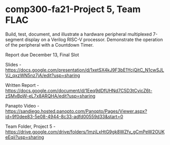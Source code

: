 # comp300-fa21-Project 5, Team FLAC

Build, test, document, and illustrate a hardware peripheral multiplexed 7-segment display on a Verilog RISC-V processor.  Demonstrate the operation of the peripheral with a Countdown Timer. 

Report due December 13, Final Slot

Slides - https://docs.google.com/presentation/d/1xetSX4kJ9F3bE1YcjQitC_N1cwSJLVJ_qxzWN5nz7jA/edit?usp=sharing

Written Report - https://docs.google.com/document/d/1Eeq9dDfUHNd7C5D3tCyicZ6t-zSMvBpW-eL7x8ARQHA/edit?usp=sharing

Panapto Video - https://sandiego.hosted.panopto.com/Panopto/Pages/Viewer.aspx?id=9f0dee83-5e08-4944-8c33-adfd00559d33&start=0

Team Folder, Project 5 - https://drive.google.com/drive/folders/1mzjLxHtG9gk8WZfy_gCmPeW2OUKeEqii?usp=sharing
